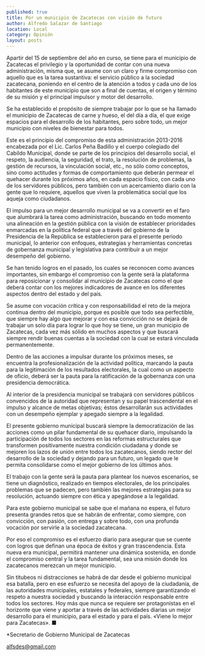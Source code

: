 ```yaml
---
published: true
title: Por un municipio de Zacatecas con visión de futuro
author: Alfredo Salazar de Santiago
location: Local
category: Opinión
layout: posts
---
```


Apartir del 15 de septiembre del año en curso, se tiene para el municipio de Zacatecas el privilegio y la oportunidad de contar con una nueva administración, misma que, se asume con un claro y firme compromiso con aquello que es la tarea sustantiva: el servicio público a la sociedad zacatecana, poniendo en el centro de la atención a todos y cada uno de los habitantes de este municipio que son a final de cuentas,  el origen y término de su misión y el principal impulsor y motor del desarrollo.

Se ha establecido el propósito de siempre trabajar por lo que se ha llamado el municipio de Zacatecas de carne y hueso, el del día a día, el que exige espacios para el desarrollo de los habitantes, pero sobre todo, un mejor municipio con niveles de bienestar para todos.

Este es el principio del compromiso de esta administración 2013-2016 encabezada por el Lic. Carlos Peña Badillo y el cuerpo colegiado del Cabildo Municipal, donde se parte de los principios del desarrollo social, el respeto, la audiencia, la seguridad, el trato, la resolución de problemas, la gestión de recursos, la vinculación social, etc., no sólo como conceptos, sino como actitudes y formas de comportamiento que deberán permear el quehacer durante los próximos años, en cada espacio físico, con cada uno de los servidores públicos, pero también con un acercamiento diario con la gente que lo requiere, aquellos que viven la problemática social que los aqueja como ciudadanos. 

El impulso para un mejor desarrollo municipal se va a convertir en el faro que alumbrará la tarea como administración, buscando en todo momento una alineación en la gestión pública con la visión de establecer prioridades enmarcadas en la política federal que a través del gobierno de la Presidencia de la República se establecieron para el presente periodo municipal, lo anterior con enfoques, estrategias y herramientas concretas de gobernanza municipal y legislativa para contribuir a un mejor desempeño del gobierno. 

Se han tenido logros en el pasado, los cuales se reconocen como avances importantes, sin embargo el compromiso con la gente será la plataforma para reposicionar y consolidar al municipio de Zacatecas como el que deberá contar con los mejores indicadores de avance en los diferentes aspectos dentro del estado y del país. 

Se asume con vocación crítica y con responsabilidad el reto de la mejora continua dentro del municipio, porque es posible que todo sea perfectible, que siempre hay algo que mejorar y con esa convicción no se dejará de trabajar un solo día para lograr lo que hoy se tiene, un gran municipio de Zacatecas, cada vez más sólido en muchos aspectos y que buscará siempre rendir buenas cuentas a la sociedad con la cual se estará vinculada permanentemente. 

Dentro de las acciones a impulsar durante los próximos meses, se encuentra la profesionalización de la actividad política, marcando la pauta para la legitimación de los resultados electorales, la cual como un aspecto de oficio, deberá ser la pauta para la ratificación de la gobernanza con una presidencia democrática.  

Al interior de la presidencia municipal se trabajará con servidores públicos convencidos de la autoridad que representan y su papel trascendental en el impulso y alcance de metas objetivas; éstos desarrollarán sus actividades con un desempeño ejemplar y apegado siempre a la legalidad. 

El presente gobierno municipal buscará siempre la democratización de las acciones como un pilar fundamental de su quehacer diario, impulsando la participación de todos los sectores en las reformas estructurales que transformen positivamente nuestra condición ciudadana y donde se mejoren los lazos de unión entre todos los zacatecanos, siendo rector del desarrollo de la sociedad y dejando para un futuro, un legado que le permita consolidarse como el mejor gobierno de los últimos años.  

El trabajo con la gente será la pauta para plantear los nuevos escenarios, se tiene un diagnóstico, realizado en tiempos electorales, de los principales problemas que se padecen, pero también las mejores estrategias para su resolución, actuando siempre con ética y apegándose a la legalidad. 

Para este gobierno municipal se sabe que el mañana no espera, el futuro presenta grandes retos que se habrán de enfrentar, como siempre, con convicción, con pasión, con entrega y sobre todo, con una profunda vocación por servirle a la sociedad zacatecana. 

Por eso el compromiso es el esfuerzo diario para asegurar que se cuente con logros que definan una época de éxitos y gran trascendencia. Esta nueva era municipal, permitirá mantener una dinámica sostenida, en donde el compromiso central y la tarea fundamental, sea una misión donde los zacatecanos merezcan un mejor municipio. 

Sin titubeos ni distracciones se habrá de dar desde el gobierno municipal esa batalla, pero en ese esfuerzo se necesita del apoyo de la ciudadanía, de las autoridades municipales, estatales y federales, siempre garantizando el respeto a nuestra sociedad y buscando la interacción responsable entre todos los sectores.
Hoy más que nunca se requiere ser protagonistas en el horizonte que viene y aportar a través de las actividades diarias un mejor desarrollo para el municipio, para el estado y para el país. «Viene lo mejor para Zacatecas». ■   

*Secretario de Gobierno 
Municipal de Zacatecas

alfsdes@gmail.com
